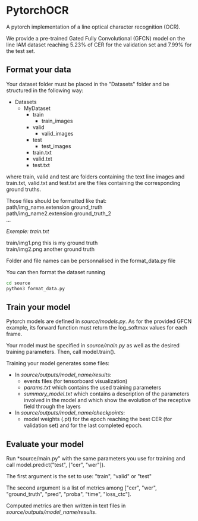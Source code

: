 # PytorchOCR
A pytorch implementation of a line optical character recognition (OCR).

We provide a pre-trained Gated Fully Convolutional (GFCN) model on the line IAM dataset reaching 5.23% of CER for the validation set and 7.99% for the test set.

## Format your data
Your dataset folder must be placed in the "Datasets" folder and be structured in the following way:
* Datasets
    * MyDataset
        * train
            * train_images
        * valid
            * valid_images
        * test
            * test_images
        * train.txt
        * valid.txt
        * test.txt
        
where train, valid and test are folders containing the text line images and train.txt, valid.txt and test.txt are the 
files containing the corresponding ground truths.

Those files should be formatted like that: <br/>
path/img_name.extension ground_truth <br/>
path/img_name2.extension ground_truth_2 <br/>
...


*Exemple: train.txt*

train/img1.png this is my ground truth <br/>
train/img2.png another ground truth <br/>


Folder and file names can be personnalised in the format_data.py file

You can then format the dataset running 
```bash
cd source
python3 format_data.py
```


## Train your model
Pytorch models are defined in *source/models.py*.
As for the provided GFCN example, its forward function must return the log_softmax values for each frame.

Your model must be specified in *source/main.py* as well as the desired training parameters. Then, call model.train().

Training your model generates some files:
* In *source/outputs/model_name/results*:
    * events files (for tensorboard visualization)
    * *params.txt* which contains the used training parameters
    * *summary_model.txt* which contains a description of the parameters involved in the model 
    and which show the evolution of the receptive field through the layers
* In *source/outputs/model_name/checkpoints*:
    * model weights (.pt) for the epoch reaching the best CER (for validation set) and for the last completed epoch.

## Evaluate your model
Run *source/main.py" with the same parameters you use for training and call model.predict("test", ["cer", "wer"]).

The first argument is the set to use: "train", "valid" or "test"

The second argument is a list of metrics among ["cer", "wer", "ground_truth", "pred", "proba", "time", "loss_ctc"].

Computed metrics are then written in text files in *source/outputs/model_name/results*.

